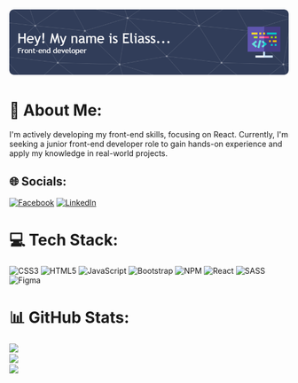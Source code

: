 # ![Header](./github-header-image.png)

# 💫 About Me:
I'm actively developing my front-end skills, focusing on React. Currently, I'm seeking a junior front-end developer role to gain hands-on experience and apply my knowledge in real-world projects.

## 🌐 Socials:
[![Facebook](https://img.shields.io/badge/Facebook-%231877F2.svg?logo=Facebook&logoColor=white)](https://facebook.com/eliass.baranovs) [![LinkedIn](https://img.shields.io/badge/LinkedIn-%230077B5.svg?logo=linkedin&logoColor=white)](https://linkedin.com/in/eliass-baranovs-45784910b) 

# 💻 Tech Stack:
![CSS3](https://img.shields.io/badge/css3-%231572B6.svg?style=for-the-badge&logo=css3&logoColor=white) ![HTML5](https://img.shields.io/badge/html5-%23E34F26.svg?style=for-the-badge&logo=html5&logoColor=white) ![JavaScript](https://img.shields.io/badge/javascript-%23323330.svg?style=for-the-badge&logo=javascript&logoColor=%23F7DF1E) ![Bootstrap](https://img.shields.io/badge/bootstrap-%23563D7C.svg?style=for-the-badge&logo=bootstrap&logoColor=white) ![NPM](https://img.shields.io/badge/NPM-%23000000.svg?style=for-the-badge&logo=npm&logoColor=white) ![React](https://img.shields.io/badge/react-%2320232a.svg?style=for-the-badge&logo=react&logoColor=%2361DAFB) ![SASS](https://img.shields.io/badge/SASS-hotpink.svg?style=for-the-badge&logo=SASS&logoColor=white) 	![Figma](https://img.shields.io/badge/figma-%23F24E1E.svg?style=for-the-badge&logo=figma&logoColor=white)
# 📊 GitHub Stats:
![](https://github-readme-stats.vercel.app/api?username=eliassbaranovs&theme=material-palenight&hide_border=true&include_all_commits=false&count_private=false)<br/>
![](https://github-readme-streak-stats.herokuapp.com/?user=eliassbaranovs&theme=material-palenight&hide_border=true)<br/>
![](https://github-readme-stats.vercel.app/api/top-langs/?username=eliassbaranovs&theme=material-palenight&hide_border=true&include_all_commits=false&count_private=false&layout=compact)


 
<!---
eliassbaranovs/eliassbaranovs is a ✨ special ✨ repository because its `README.md` (this file) appears on your GitHub profile.
You can click the Preview link to take a look at your changes.
--->
